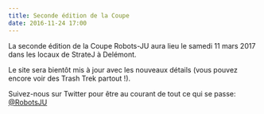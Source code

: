 ```yaml
---
title: Seconde édition de la Coupe
date: 2016-11-24 17:00
---
```


La seconde édition de la Coupe Robots-JU aura lieu le samedi 11 mars 2017 dans les locaux de StrateJ à Delémont.

Le site sera bientôt mis à jour avec les nouveaux détails (vous pouvez encore voir des Trash Trek partout !).

Suivez-nous sur Twitter pour être au courant de tout ce qui se passe: [@RobotsJU](https://twitter.com/RobotsJU)
